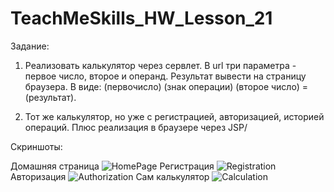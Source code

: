# TeachMeSkills_HW_Lesson_21

Задание:

1. Реализовать калькулятор через сервлет. 
В url три параметра - первое число, второе и операнд. 
Результат вывести на страницу браузера. 
В виде: (первочисло) (знак операции) (второе число) = (результат).

2. Тот же калькулятор, но уже с регистрацией, авторизацией, историей операций.
Плюс реализация в браузере через JSP/

Скриншоты:

Домашняя страница
![HomePage](https://user-images.githubusercontent.com/95347651/167265066-3124475d-2eaa-46fe-83e0-05efaded3cdd.jpg)
Регистрация
![Registration](https://user-images.githubusercontent.com/95347651/167265107-ddcc7653-5836-47e6-a97c-4ffd5e0b70c7.jpg)
Авторизация
![Authorization](https://user-images.githubusercontent.com/95347651/167265126-6d6cf5d6-dd06-44b3-aa7a-c12b1b0cffcf.jpg)
Сам калькулятор
![Calculation](https://user-images.githubusercontent.com/95347651/167265133-989dc784-195b-48e5-8c37-13a716612c5d.jpg)
